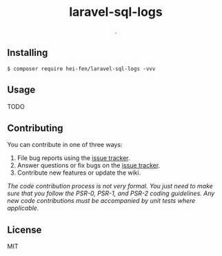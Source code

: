 <h1 align="center"> laravel-sql-logs </h1>

<p align="center"> .</p>


## Installing

```shell
$ composer require hei-fen/laravel-sql-logs -vvv
```

## Usage

TODO

## Contributing

You can contribute in one of three ways:

1. File bug reports using the [issue tracker](https://github.com/hei-fen/laravel-sql-logs/issues).
2. Answer questions or fix bugs on the [issue tracker](https://github.com/hei-fen/laravel-sql-logs/issues).
3. Contribute new features or update the wiki.

_The code contribution process is not very formal. You just need to make sure that you follow the PSR-0, PSR-1, and PSR-2 coding guidelines. Any new code contributions must be accompanied by unit tests where applicable._

## License

MIT